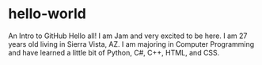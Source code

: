 # hello-world
An Intro to GitHub
Hello all! I am Jam and very excited to be here. I am 27 years old living in Sierra Vista, AZ. I am majoring in Computer Programming and have learned a little bit of Python, C#, C++, HTML, and CSS.
